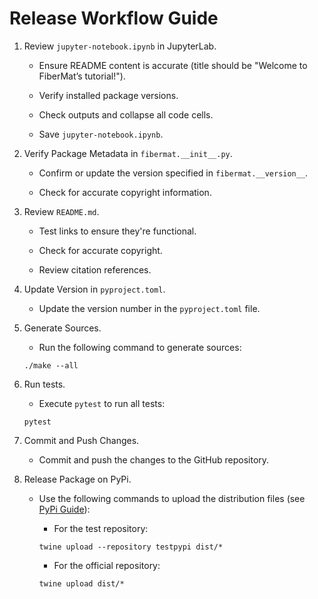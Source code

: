 # Release Workflow Guide

1. Review `jupyter-notebook.ipynb` in JupyterLab.

    - Ensure README content is accurate (title should be "Welcome to FiberMat’s tutorial!").

    - Verify installed package versions.

    - Check outputs and collapse all code cells.

    - Save `jupyter-notebook.ipynb`.

2. Verify Package Metadata in `fibermat.__init__.py`.

    - Confirm or update the version specified in `fibermat.__version__`.

    - Check for accurate copyright information.

3. Review `README.md`.

    - Test links to ensure they're functional.

    - Check for accurate copyright.

    - Review citation references.

4. Update Version in `pyproject.toml`.

    - Update the version number in the `pyproject.toml` file.

5. Generate Sources.

    - Run the following command to generate sources:
    ```shell
    ./make --all

    ```

6. Run tests.

   - Execute `pytest` to run all tests:
    ```shell
    pytest

    ```

7. Commit and Push Changes.

    - Commit and push the changes to the GitHub repository.

8. Release Package on PyPi.

    - Use the following commands to upload the distribution files (see [PyPi Guide](https://packaging.python.org/en/latest/tutorials/packaging-projects/)):

        + For the test repository:
        ```shell
        twine upload --repository testpypi dist/*

        ```

        + For the official repository:
        ```shell
        twine upload dist/*

        ```
